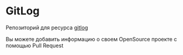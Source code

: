 # GitLog

Репозиторий для ресурса [gitlog](https://gitlog.ru)

Вы можете добавить информацию о своем OpenSource проекте с помощью Pull Request
